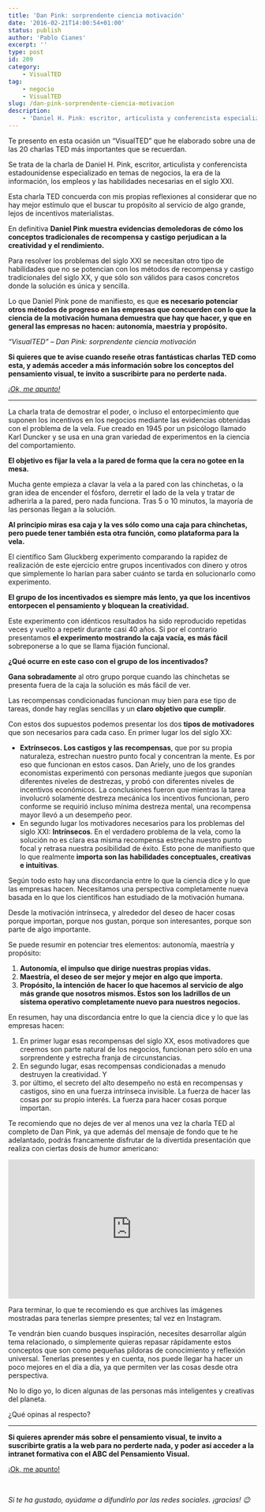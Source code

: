 ```yaml
---
title: 'Dan Pink: sorprendente ciencia motivación'
date: '2016-02-21T14:00:54+01:00'
status: publish
author: 'Pablo Cianes'
excerpt: ''
type: post
id: 209
category:
    - VisualTED
tag:
    - negocio
    - VisualTED
slug: /dan-pink-sorprendente-ciencia-motivacion
description:
    - 'Daniel H. Pink: escritor, articulista y conferencista especializado en negocios, la era de la información, los empleos y las habilidades para el siglo XXI.'
---
```

Te presento en esta ocasión un “VisualTED” que he elaborado sobre una de las 20 charlas TED más importantes que se recuerdan.

Se trata de la charla de Daniel H. Pink, escritor, articulista y conferencista estadounidense especializado en temas de negocios, la era de la información, los empleos y las habilidades necesarias en el siglo XXI.

Esta charla TED concuerda con mis propias reflexiones al considerar que no hay mejor estímulo que el buscar tu propósito al servicio de algo grande, lejos de incentivos materialistas.

En definitiva **Daniel Pink muestra evidencias demoledoras de cómo los conceptos tradicionales de recompensa y castigo perjudican a la creatividad y el rendimiento.**

Para resolver los problemas del siglo XXI se necesitan otro tipo de habilidades que no se potencian con los métodos de recompensa y castigo tradicionales del siglo XX, y que sólo son válidos para casos concretos donde la solución es única y sencilla.

Lo que Daniel Pink pone de manifiesto, es que **es necesario potenciar otros métodos de progreso en las empresas que concuerden con lo que la ciencia de la motivación humana demuestra que hay que hacer, y que en general las empresas no hacen: autonomía, maestría y propósito.**

*“VisualTED” – Dan Pink: sorprendente ciencia motivación*

**Si quieres que te avise cuando reseñe otras fantásticas charlas TED como esta, y además acceder a más información sobre los conceptos del pensamiento visual, te invito a suscribirte para no perderte nada.**

[*¡Ok, me apunto!*](https://www.pensamientovisual.es/suscripcion/)

- - - - - -

La charla trata de demostrar el poder, o incluso el entorpecimiento que suponen los incentivos en los negocios mediante las evidencias obtenidas con el problema de la vela. Fue creado en 1945 por un psicólogo llamado Karl Duncker y se usa en una gran variedad de experimentos en la ciencia del comportamiento.

**El objetivo es fijar la vela a la pared de forma que la cera no gotee en la mesa.**

Mucha gente empieza a clavar la vela a la pared con las chinchetas, o la gran idea de encender el fósforo, derretir el lado de la vela y tratar de adherirla a la pared, pero nada funciona. Tras 5 o 10 minutos, la mayoría de las personas llegan a la solución.

**Al principio miras esa caja y la ves sólo como una caja para chinchetas, pero puede tener también esta otra función, como plataforma para la vela.**

El científico Sam Gluckberg experimento comparando la rapidez de realización de este ejercicio entre grupos incentivados con dinero y otros que simplemente lo harían para saber cuánto se tarda en solucionarlo como experimento.

**El grupo de los incentivados es siempre más lento, ya que los incentivos entorpecen el pensamiento y bloquean la creatividad.**

Este experimento con idénticos resultados ha sido reproducido repetidas veces y vuelto a repetir durante casi 40 años. Si por el contrario presentamos **el experimento mostrando la caja vacía, es más fácil** sobreponerse a lo que se llama fijación funcional.

**¿Qué ocurre en este caso con el grupo de los incentivados?**

**Gana sobradamente** al otro grupo porque cuando las chinchetas se presenta fuera de la caja la solución es más fácil de ver.

Las recompensas condicionadas funcionan muy bien para ese tipo de tareas, donde hay reglas sencillas y un **claro objetivo que cumplir**.

Con estos dos supuestos podemos presentar los dos **tipos de motivadores** que son necesarios para cada caso. En primer lugar los del siglo XX:

- **Extrínsecos. Los castigos y las recompensas**, que por su propia naturaleza, estrechan nuestro punto focal y concentran la mente. Es por eso que funcionan en estos casos. Dan Ariely, uno de los grandes economistas experimentó con personas mediante juegos que suponían diferentes niveles de destrezas, y probó con diferentes niveles de incentivos económicos. La conclusiones fueron que mientras la tarea involucró solamente destreza mecánica los incentivos funcionan, pero conforme se requirió incluso mínima destreza mental, una recompensa mayor llevó a un desempeño peor.
- En segundo lugar los motivadores necesarios para los problemas del siglo XXI: **Intrínsecos**. En el verdadero problema de la vela, como la solución no es clara esa misma recompensa estrecha nuestro punto focal y retrasa nuestra posibilidad de éxito. Esto pone de manifiesto que lo que realmente **importa son las habilidades conceptuales, creativas e intuitivas**.

Según todo esto hay una discordancia entre lo que la ciencia dice y lo que las empresas hacen. Necesitamos una perspectiva completamente nueva basada en lo que los científicos han estudiado de la motivación humana.

Desde la motivación intrínseca, y alrededor del deseo de hacer cosas porque importan, porque nos gustan, porque son interesantes, porque son parte de algo importante.

Se puede resumir en potenciar tres elementos: autonomía, maestría y propósito:

1. **Autonomía, el impulso que dirige nuestras propias vidas.**
2. **Maestría, el deseo de ser mejor y mejor en algo que importa.**
3. **Propósito, la intención de hacer lo que hacemos al servicio de algo más grande que nosotros mismos. Estos son los ladrillos de un sistema operativo completamente nuevo para nuestros negocios.**

En resumen, hay una discordancia entre lo que la ciencia dice y lo que las empresas hacen:

1. En primer lugar esas recompensas del siglo XX, esos motivadores que creemos son parte natural de los negocios, funcionan pero sólo en una sorprendente y estrecha franja de circunstancias.
2. En segundo lugar, esas recompensas condicionadas a menudo destruyen la creatividad. Y
3. por último, el secreto del alto desempeño no está en recompensas y castigos, sino en una fuerza intrínseca invisible. La fuerza de hacer las cosas por su propio interés. La fuerza para hacer cosas porque importan.

Te recomiendo que no dejes de ver al menos una vez la charla TED al completo de Dan Pink, ya que además del mensaje de fondo que te he adelantado, podrás francamente disfrutar de la divertida presentación que realiza con ciertas dosis de humor americano:

<iframe allowfullscreen="" frameborder="0" height="282" mozallowfullscreen="" scrolling="no" src="https://embed.ted.com/talks/dan_pink_on_motivation" webkitallowfullscreen="" width="500"></iframe>

Para terminar, lo que te recomiendo es que archives las imágenes mostradas para tenerlas siempre presentes; tal vez en Instagram.

Te vendrán bien cuando busques inspiración, necesites desarrollar algún tema relacionado, o simplemente quieras repasar rápidamente estos conceptos que son como pequeñas píldoras de conocimiento y reflexión universal. Tenerlas presentes y en cuenta, nos puede llegar ha hacer un poco mejores en el día a día, ya que permiten ver las cosas desde otra perspectiva.

No lo digo yo, lo dicen algunas de las personas más inteligentes y creativas del planeta.

¿Qué opinas al respecto?

- - - - - -

**Si quieres aprender más sobre el pensamiento visual, te invito a suscribirte gratis a la web para no perderte nada, y poder así acceder a la intranet formativa con el ABC del Pensamiento Visual.**

[<span style="font-weight: 400;">¡Ok, me apunto!</span>](https://www.pensamientovisual.es/suscripcion/)

<span style="color: #ffffff;">.</span>

*Si te ha gustado, ayúdame* *a difundirlo por las redes sociales. ¡gracias! 😉*